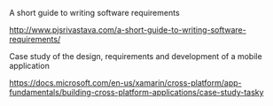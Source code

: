 A short guide to writing software requirements

http://www.pjsrivastava.com/a-short-guide-to-writing-software-requirements/

Case study of the design, requirements and development of a mobile application

https://docs.microsoft.com/en-us/xamarin/cross-platform/app-fundamentals/building-cross-platform-applications/case-study-tasky

